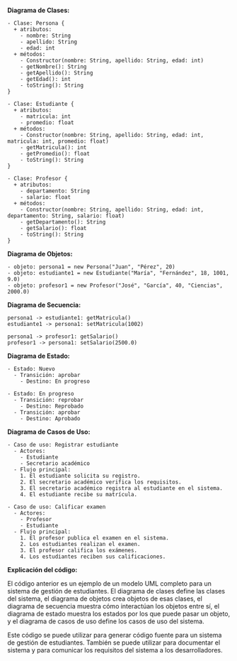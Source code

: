 **Diagrama de Clases:**

```uml
- Clase: Persona {
  + atributos:
    - nombre: String
    - apellido: String
    - edad: int
  + métodos:
    - Constructor(nombre: String, apellido: String, edad: int)
    - getNombre(): String
    - getApellido(): String
    - getEdad(): int
    - toString(): String
}

- Clase: Estudiante {
  + atributos:
    - matricula: int
    - promedio: float
  + métodos:
    - Constructor(nombre: String, apellido: String, edad: int, matricula: int, promedio: float)
    - getMatricula(): int
    - getPromedio(): float
    - toString(): String
}

- Clase: Profesor {
  + atributos:
    - departamento: String
    - salario: float
  + métodos:
    - Constructor(nombre: String, apellido: String, edad: int, departamento: String, salario: float)
    - getDepartamento(): String
    - getSalario(): float
    - toString(): String
}
```

**Diagrama de Objetos:**

```uml
- objeto: persona1 = new Persona("Juan", "Pérez", 20)
- objeto: estudiante1 = new Estudiante("María", "Fernández", 18, 1001, 9.0)
- objeto: profesor1 = new Profesor("José", "García", 40, "Ciencias", 2000.0)
```

**Diagrama de Secuencia:**

```uml
persona1 -> estudiante1: getMatricula()
estudiante1 -> persona1: setMatricula(1002)

persona1 -> profesor1: getSalario()
profesor1 -> persona1: setSalario(2500.0)
```

**Diagrama de Estado:**

```uml
- Estado: Nuevo
  - Transición: aprobar
    - Destino: En progreso

- Estado: En progreso
  - Transición: reprobar
    - Destino: Reprobado
  - Transición: aprobar
    - Destino: Aprobado
```

**Diagrama de Casos de Uso:**

```uml
- Caso de uso: Registrar estudiante
  - Actores:
    - Estudiante
    - Secretario académico
  - Flujo principal:
    1. El estudiante solicita su registro.
    2. El secretario académico verifica los requisitos.
    3. El secretario académico registra al estudiante en el sistema.
    4. El estudiante recibe su matrícula.

- Caso de uso: Calificar examen
  - Actores:
    - Profesor
    - Estudiante
  - Flujo principal:
    1. El profesor publica el examen en el sistema.
    2. Los estudiantes realizan el examen.
    3. El profesor califica los exámenes.
    4. Los estudiantes reciben sus calificaciones.
```

**Explicación del código:**

El código anterior es un ejemplo de un modelo UML completo para un sistema de gestión de estudiantes. El diagrama de clases define las clases del sistema, el diagrama de objetos crea objetos de esas clases, el diagrama de secuencia muestra cómo interactúan los objetos entre sí, el diagrama de estado muestra los estados por los que puede pasar un objeto, y el diagrama de casos de uso define los casos de uso del sistema.

Este código se puede utilizar para generar código fuente para un sistema de gestión de estudiantes. También se puede utilizar para documentar el sistema y para comunicar los requisitos del sistema a los desarrolladores.
